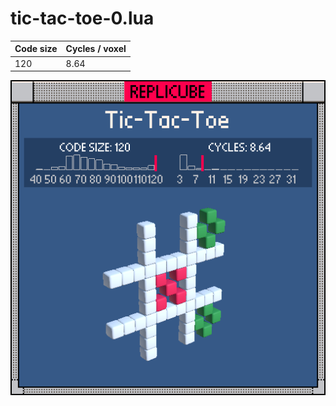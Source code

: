 # tic-tac-toe-0.lua

| Code size | Cycles / voxel |
| --------- | -------------- |
| 120       | 8.64           |

![](tic-tac-toe-0.png)

